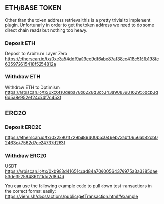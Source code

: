
## ETH/BASE TOKEN
Other than the token address retrieval this is a pretty trivial to implement plugin.
Unfortunatly in order to get the token address we need to do some direct chain reads but nothing too heavy.


### Deposit ETH
Deposit to Arbitrum Layer Zero
https://etherscan.io/tx/0xe3a54ddf9a09ee9df6abe87af38cc418c516fb198fc635972615418f5254812a

### Withdraw ETH
Withdraw ETH to Optimism
https://arbiscan.io/tx/0xc6fa0deba78d6228d3cb343a908390162955dcb3d6d5a8e952ef24c54f7c453f

## ERC20

### Deposit ERC20
https://etherscan.io/tx/0x28901f729bd89400b5c046eb73abf0656ab82cb02463e47562d7ce24737d263f
### Withdraw ERC20 
USDT
https://arbiscan.io/tx/0xb983d41651ccad84a70600564376975a3a3385dae53de35259486f20dd2d8d4d


You can use the following example code to pull down test transactions in the correct format easily:
https://viem.sh/docs/actions/public/getTransaction.html#example
